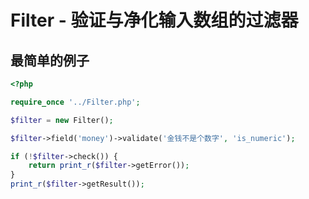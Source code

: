 # Filter - 验证与净化输入数组的过滤器

## 最简单的例子

```php
<?php

require_once '../Filter.php';

$filter = new Filter();

$filter->field('money')->validate('金钱不是个数字', 'is_numeric');

if (!$filter->check()) {
    return print_r($filter->getError());
}
print_r($filter->getResult());
```
